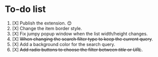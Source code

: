 # To-do list

1. [X] Publish the extension. 😊
2. [X] Change the item border style.
3. [X] Fix jumpy popup window when the list width/height changes.
4. [X] ~~When changing the search filter type to keep the current query~~.
5. [X] Add a background color for the search query.
6. [X] ~~Add radio buttons to choose the filter between _title_ or _URL_~~.
